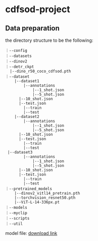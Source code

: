 # cdfsod-project
##  Data preparation

the directory structure to be the following:

```
｜--config
｜--datasets
｜--dinov2
｜--detr_ckpt
  |--dino_r50_coco_cdfsod.pth
｜--dataset
	|--dataset1
		|--annotations
			|--1_shot.json
			|--5_shot.json
      |--10_shot.json
      |--test.json
		|--train
		|--test
	|--dataset2
		|--annotations
			|--1_shot.json
			|--5_shot.json
      |--10_shot.json
      |--test.json
		|--train
		|--test
 |--dataset3
		|--annotations
			|--1_shot.json
			|--5_shot.json
      |--10_shot.json
      |--test.json
		|--train
		|--test
｜--pretrained_models
	|--dinov2_vitl14_pretrain.pth
	|--torchvision_resnet50.pth
	|--ViT-L-14-336px.pt
｜--models
｜--myclip
｜--scripts
｜--util
```

model file: [download link](https://pan.baidu.com/s/1W_oVNEMd6ie09wpXiPXbfw?pwd=6338)



